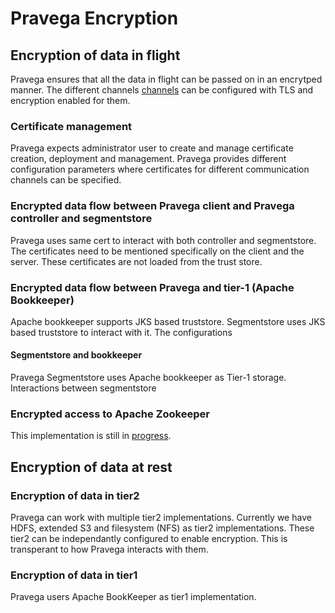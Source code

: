 <!--
Copyright (c) 2017 Dell Inc., or its subsidiaries. All Rights Reserved.

Licensed under the Apache License, Version 2.0 (the "License");
you may not use this file except in compliance with the License.
You may obtain a copy of the License at

    http://www.apache.org/licenses/LICENSE-2.0
-->
# Pravega Encryption
## Encryption of data in flight 
Pravega ensures that all the data in flight can be passed on in an encrytped manner.
The different channels [channels](https://github.com/pravega/pravega/wiki/PDP-23:-Pravega-security----encryption-and-Role-Based-Access-Control#b-encryption-of-data-in-flight-over-network-and-in-tier-1)
can be configured with TLS and encryption enabled for them.
### Certificate management
Pravega expects administrator user to create and manage certificate creation, deployment and management. 
Pravega provides different configuration parameters where certificates for different communication channels can be specified.
### Encrypted data flow between Pravega client and Pravega controller and segmentstore
Pravega uses same cert to interact with both controller and segmentstore. The certificates need to be mentioned specifically on the client and the server.
These certificates are not loaded from the trust store.
### Encrypted data flow between Pravega and tier-1 (Apache Bookkeeper)
Apache bookkeeper supports JKS based truststore. Segmentstore uses JKS based truststore to interact with it. The configurations
#### Segmentstore and bookkeeper
Pravega Segmentstore uses Apache bookkeeper as Tier-1 storage. 
Interactions between segmentstore
### Encrypted access to Apache Zookeeper
This implementation is still in [progress](https://github.com/pravega/pravega/issues/2034). 
## Encryption of data at rest
### Encryption of data in tier2
Pravega can work with multiple tier2 implementations. Currently we have HDFS, extended S3 and filesystem (NFS) as tier2 implementations.
 These tier2 can be independantly configured to enable encryption. This is transperant to how Pravega interacts with them.
 
### Encryption of data in tier1 
Pravega users Apache BookKeeper as tier1 implementation. 